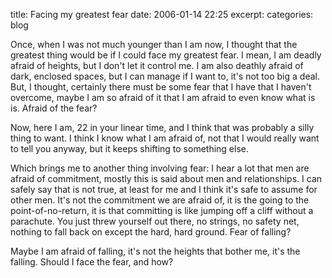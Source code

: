 title: Facing my greatest fear
date: 2006-01-14 22:25
excerpt: 
categories: blog

Once, when I was not much younger than I am now, I thought that the greatest thing would be if I could face my greatest fear. I mean, I am deadly afraid of heights, but I don't let it control me. I am also deathly afraid of dark, enclosed spaces, but I can manage if I want to, it's not too big a deal. But, I thought, certainly there must be some fear that I have that I haven't overcome, maybe I am so afraid of it that I am afraid to even know what is is. Afraid of the fear?

Now, here I am, 22 in your linear time, and I think that was probably a silly thing to want. I think I know what I am afraid of, not that I would really want to tell you anyway, but it keeps shifting to something else.

Which brings me to another thing involving fear: I hear a lot that men are afraid of commitment, mostly this is said about men and relationships. I can safely say that is not true, at least for me and I think it's safe to assume for other men. It's not the commitment we are afraid of, it is the going to the point-of-no-return, it is that committing is like jumping off a cliff without a parachute. You just threw yourself out there, no strings, no safety net, nothing to fall back on except the hard, hard ground. Fear of falling?

Maybe I am afraid of falling, it's not the heights that bother me, it's the falling. Should I face the fear, and how?